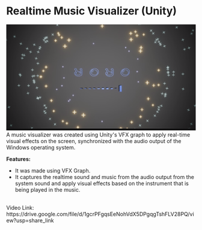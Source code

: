 
# Realtime Music Visualizer (Unity)
![alt text](https://raw.githubusercontent.com/RayanYousef/Unity_Music_Visualizer/main/Music%20Visualizer.png)
<br/>
A music visualizer was created using Unity's VFX graph to apply real-time visual effects on the screen, synchronized with the audio output of the Windows operating system.


**Features:**
- It was made using VFX Graph.
- It captures the realtime sound and music from the audio output from the system sound and apply visual effects based on the instrument that is being played in the music.
<br/>
Video Link: 
https://drive.google.com/file/d/1gcrPFgqsEeNohVdX5DPgqgTshFLV28PQ/view?usp=share_link
